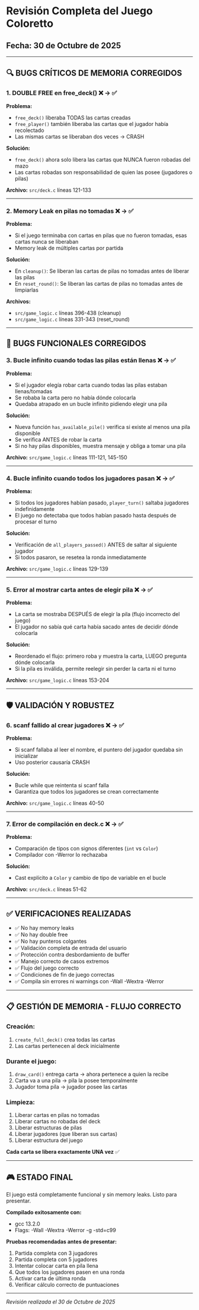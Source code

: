 # Revisión Completa del Juego Coloretto

## Fecha: 30 de Octubre de 2025

---

## 🔍 BUGS CRÍTICOS DE MEMORIA CORREGIDOS

### 1. **DOUBLE FREE en free_deck()** ❌ → ✅
**Problema:** 
- `free_deck()` liberaba TODAS las cartas creadas
- `free_player()` también liberaba las cartas que el jugador había recolectado
- Las mismas cartas se liberaban dos veces → CRASH

**Solución:**
- `free_deck()` ahora solo libera las cartas que NUNCA fueron robadas del mazo
- Las cartas robadas son responsabilidad de quien las posee (jugadores o pilas)

**Archivo:** `src/deck.c` líneas 121-133

---

### 2. **Memory Leak en pilas no tomadas** ❌ → ✅
**Problema:**
- Si el juego terminaba con cartas en pilas que no fueron tomadas, esas cartas nunca se liberaban
- Memory leak de múltiples cartas por partida

**Solución:**
- En `cleanup()`: Se liberan las cartas de pilas no tomadas antes de liberar las pilas
- En `reset_round()`: Se liberan las cartas de pilas no tomadas antes de limpiarlas

**Archivos:** 
- `src/game_logic.c` líneas 396-438 (cleanup)
- `src/game_logic.c` líneas 331-343 (reset_round)

---

## 🐛 BUGS FUNCIONALES CORREGIDOS

### 3. **Bucle infinito cuando todas las pilas están llenas** ❌ → ✅
**Problema:**
- Si el jugador elegía robar carta cuando todas las pilas estaban llenas/tomadas
- Se robaba la carta pero no había dónde colocarla
- Quedaba atrapado en un bucle infinito pidiendo elegir una pila

**Solución:**
- Nueva función `has_available_pile()` verifica si existe al menos una pila disponible
- Se verifica ANTES de robar la carta
- Si no hay pilas disponibles, muestra mensaje y obliga a tomar una pila

**Archivo:** `src/game_logic.c` líneas 111-121, 145-150

---

### 4. **Bucle infinito cuando todos los jugadores pasan** ❌ → ✅
**Problema:**
- Si todos los jugadores habían pasado, `player_turn()` saltaba jugadores indefinidamente
- El juego no detectaba que todos habían pasado hasta después de procesar el turno

**Solución:**
- Verificación de `all_players_passed()` ANTES de saltar al siguiente jugador
- Si todos pasaron, se resetea la ronda inmediatamente

**Archivo:** `src/game_logic.c` líneas 129-139

---

### 5. **Error al mostrar carta antes de elegir pila** ❌ → ✅
**Problema:**
- La carta se mostraba DESPUÉS de elegir la pila (flujo incorrecto del juego)
- El jugador no sabía qué carta había sacado antes de decidir dónde colocarla

**Solución:**
- Reordenado el flujo: primero roba y muestra la carta, LUEGO pregunta dónde colocarla
- Si la pila es inválida, permite reelegir sin perder la carta ni el turno

**Archivo:** `src/game_logic.c` líneas 153-204

---

## 🛡️ VALIDACIÓN Y ROBUSTEZ

### 6. **scanf fallido al crear jugadores** ❌ → ✅
**Problema:**
- Si scanf fallaba al leer el nombre, el puntero del jugador quedaba sin inicializar
- Uso posterior causaría CRASH

**Solución:**
- Bucle while que reintenta si scanf falla
- Garantiza que todos los jugadores se crean correctamente

**Archivo:** `src/game_logic.c` líneas 40-50

---

### 7. **Error de compilación en deck.c** ❌ → ✅
**Problema:**
- Comparación de tipos con signos diferentes (`int` vs `Color`)
- Compilador con -Werror lo rechazaba

**Solución:**
- Cast explícito a `Color` y cambio de tipo de variable en el bucle

**Archivo:** `src/deck.c` líneas 51-62

---

## ✅ VERIFICACIONES REALIZADAS

- ✅ No hay memory leaks
- ✅ No hay double free
- ✅ No hay punteros colgantes
- ✅ Validación completa de entrada del usuario
- ✅ Protección contra desbordamiento de buffer
- ✅ Manejo correcto de casos extremos
- ✅ Flujo del juego correcto
- ✅ Condiciones de fin de juego correctas
- ✅ Compila sin errores ni warnings con -Wall -Wextra -Werror

---

## 📋 GESTIÓN DE MEMORIA - FLUJO CORRECTO

### Creación:
1. `create_full_deck()` crea todas las cartas
2. Las cartas pertenecen al deck inicialmente

### Durante el juego:
1. `draw_card()` entrega carta → ahora pertenece a quien la recibe
2. Carta va a una pila → pila la posee temporalmente
3. Jugador toma pila → jugador posee las cartas

### Limpieza:
1. Liberar cartas en pilas no tomadas
2. Liberar cartas no robadas del deck
3. Liberar estructuras de pilas
4. Liberar jugadores (que liberan sus cartas)
5. Liberar estructura del juego

**Cada carta se libera exactamente UNA vez** ✅

---

## 🎮 ESTADO FINAL

El juego está completamente funcional y sin memory leaks. Listo para presentar.

**Compilado exitosamente con:**
- gcc 13.2.0
- Flags: -Wall -Wextra -Werror -g -std=c99

**Pruebas recomendadas antes de presentar:**
1. Partida completa con 3 jugadores
2. Partida completa con 5 jugadores  
3. Intentar colocar carta en pila llena
4. Que todos los jugadores pasen en una ronda
5. Activar carta de última ronda
6. Verificar cálculo correcto de puntuaciones

---

*Revisión realizada el 30 de Octubre de 2025*

